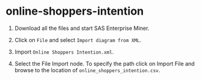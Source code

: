 # online-shoppers-intention

1. Download all the files and start SAS Enterprise Miner.

2. Click on `File` and select `Import diagram from XML`.

3. Import `Online Shoppers Intention.xml`.

4. Select the File Import node. To specify the path click on Import File and browse to the location of `online_shoppers_intention.csv`.
